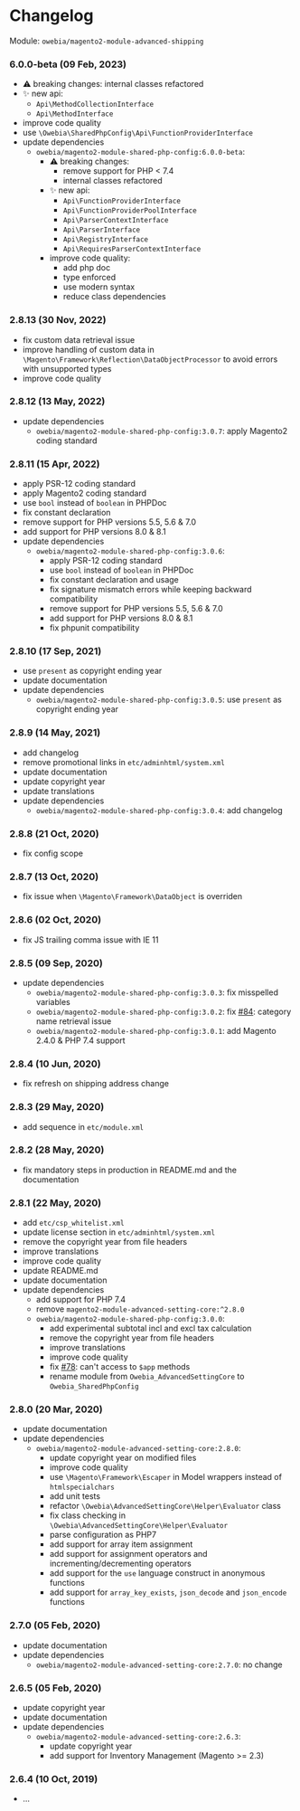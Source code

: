 
# Changelog

Module: `owebia/magento2-module-advanced-shipping`

### 6.0.0-beta (09 Feb, 2023)
- ⚠️ breaking changes: internal classes refactored
- ✨ new api:
  - `Api\MethodCollectionInterface`
  - `Api\MethodInterface`
- improve code quality
- use `\Owebia\SharedPhpConfig\Api\FunctionProviderInterface`
- update dependencies
  - `owebia/magento2-module-shared-php-config:6.0.0-beta`:
    - ⚠️ breaking changes:
      - remove support for PHP < 7.4
      - internal classes refactored
    - ✨ new api:
      - `Api\FunctionProviderInterface`
      - `Api\FunctionProviderPoolInterface`
      - `Api\ParserContextInterface`
      - `Api\ParserInterface`
      - `Api\RegistryInterface`
      - `Api\RequiresParserContextInterface`
    - improve code quality:
      - add php doc
      - type enforced
      - use modern syntax
      - reduce class dependencies

### 2.8.13 (30 Nov, 2022)
- fix custom data retrieval issue
- improve handling of custom data in `\Magento\Framework\Reflection\DataObjectProcessor` to avoid errors with unsupported types
- improve code quality

### 2.8.12 (13 May, 2022)
- update dependencies
  - `owebia/magento2-module-shared-php-config:3.0.7`: apply Magento2 coding standard

### 2.8.11 (15 Apr, 2022)
- apply PSR-12 coding standard
- apply Magento2 coding standard
- use `bool` instead of `boolean` in PHPDoc
- fix constant declaration
- remove support for PHP versions 5.5, 5.6 & 7.0
- add support for PHP versions 8.0 & 8.1
- update dependencies
  - `owebia/magento2-module-shared-php-config:3.0.6`:
    - apply PSR-12 coding standard
    - use `bool` instead of `boolean` in PHPDoc
    - fix constant declaration and usage
    - fix signature mismatch errors while keeping backward compatibility
    - remove support for PHP versions 5.5, 5.6 & 7.0
    - add support for PHP versions 8.0 & 8.1
    - fix phpunit compatibility

### 2.8.10 (17 Sep, 2021)
- use `present` as copyright ending year
- update documentation
- update dependencies
  - `owebia/magento2-module-shared-php-config:3.0.5`: use `present` as copyright ending year

### 2.8.9 (14 May, 2021)
- add changelog
- remove promotional links in `etc/adminhtml/system.xml`
- update documentation
- update copyright year
- update translations
- update dependencies
  - `owebia/magento2-module-shared-php-config:3.0.4`: add changelog

### 2.8.8 (21 Oct, 2020)
- fix config scope

### 2.8.7 (13 Oct, 2020)
- fix issue when `\Magento\Framework\DataObject` is overriden

### 2.8.6 (02 Oct, 2020)
- fix JS trailing comma issue with IE 11

### 2.8.5 (09 Sep, 2020)
- update dependencies
  - `owebia/magento2-module-shared-php-config:3.0.3`: fix misspelled variables
  - `owebia/magento2-module-shared-php-config:3.0.2`: fix [#84](https://github.com/owebia/magento2-module-advanced-shipping/issues/84): category name retrieval issue
  - `owebia/magento2-module-shared-php-config:3.0.1`: add Magento 2.4.0 & PHP 7.4 support

### 2.8.4 (10 Jun, 2020)
- fix refresh on shipping address change

### 2.8.3 (29 May, 2020)
- add sequence in `etc/module.xml`

### 2.8.2 (28 May, 2020)
- fix mandatory steps in production in README.md and the documentation

### 2.8.1 (22 May, 2020)
- add `etc/csp_whitelist.xml`
- update license section in `etc/adminhtml/system.xml`
- remove the copyright year from file headers
- improve translations
- improve code quality
- update README.md
- update documentation
- update dependencies
  - add support for PHP 7.4
  - remove `magento2-module-advanced-setting-core:^2.8.0`
  - `owebia/magento2-module-shared-php-config:3.0.0`:
    - add experimental subtotal incl and excl tax calculation
    - remove the copyright year from file headers
    - improve translations
    - improve code quality
    - fix [#78](https://github.com/owebia/magento2-module-advanced-shipping/issues/78): can't access to `$app` methods
    - rename module from `Owebia_AdvancedSettingCore` to `Owebia_SharedPhpConfig`

### 2.8.0 (20 Mar, 2020)
- update documentation
- update dependencies
  - `owebia/magento2-module-advanced-setting-core:2.8.0`:
    - update copyright year on modified files
    - improve code quality
    - use `\Magento\Framework\Escaper` in Model wrappers instead of `htmlspecialchars`
    - add unit tests
    - refactor `\Owebia\AdvancedSettingCore\Helper\Evaluator` class
    - fix class checking in `\Owebia\AdvancedSettingCore\Helper\Evaluator`
    - parse configuration as PHP7
    - add support for array item assignment
    - add support for assignment operators and incrementing/decrementing operators
    - add support for the `use` language construct in anonymous functions
    - add support for `array_key_exists`, `json_decode` and `json_encode` functions

### 2.7.0 (05 Feb, 2020)
- update documentation
- update dependencies
  - `owebia/magento2-module-advanced-setting-core:2.7.0`: no change

### 2.6.5 (05 Feb, 2020)
- update copyright year
- update documentation
- update dependencies
  - `owebia/magento2-module-advanced-setting-core:2.6.3`:
    - update copyright year
    - add support for Inventory Management (Magento >= 2.3)

### 2.6.4 (10 Oct, 2019)
- ...
